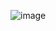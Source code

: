 ![image](https://user-images.githubusercontent.com/71787942/94132590-68146b80-fe57-11ea-8b3a-f59a25c6827e.png)
